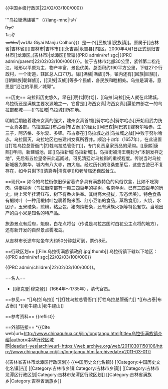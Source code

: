 {{中国乡级行政区|22/02/03/100/000}}

'''乌拉街满族镇'''（{{lang-mnc|ᡠᠯᠠ<br>ᡤᡳᠶᠠᡳ<br>ᠮᠠᠨᠵᡠ<br>ᠴᠣᠯᡥᠣᠨ|v=Ula Giyai Manju Colhon}}）是一个[[民族镇|民族镇]]。原属于[[吉林省|吉林省]][[吉林市|吉林市]][[永吉县|永吉县]]辖区，2000年4月1日正式划归吉林市[[龙潭区_(吉林市)|龙潭区]]管辖<ref>{{PRC admin/ref sgc|{{PRC admin/parent|22/02/03/100/000}}}}</ref>。位于吉林市北部30公里，紧邻第二松花江，地形以平原为主，物产丰富，景色优美。总面积约190平方公里，下辖27个行政村，一个街道，辖区总人口7.1万。除[[满族|满族]]外，镇内还有[[回族|回族]]，[[朝鲜族|朝鲜族]]，[[汉族|汉族]]等多个民族，各民族和睦相处。乌拉是满语，意思是“沿江的平原／城郭”。

==历史==
乌拉街历史悠久，早在[[明代|明代]]，[[乌拉|乌拉]]先人就在此建城。乌拉街还是满族主要发源地之一，它曾是[[海西女真|海西女真]]扈伦四部之一的乌拉部都城——[[乌拉城|乌拉城]]所在地。

明朝后期随着建州女真的强大，建州女真首领[[努尔哈赤|努尔哈赤]]开始用武力统一女真各部。乌拉国主[[布占泰|布占泰]]的侄女[[阿巴亥|阿巴亥]]嫁努尔哈赤，生三子，阿济格、多尔衮、多铎。布占泰在[[乌拉城之战|乌拉城之战]]中败于努尔哈赤，乌拉国灭，乌拉地区也被建州女真所吞并。顺治十四年（1657年），在此设置[[打牲乌拉总管衙门|打牲乌拉总管衙门]]，专门负责皇家贡品的采购。[[康熙|康熙]]年间，新建城池，即[[乌拉新城|乌拉新城]]。乌拉街被清王朝封为“本朝发祥之地”，先后有五位皇帝来此巡阅过。可见清廷对乌拉街的重视程度。传说当时乌拉新城极为繁华，城内有八大寺，四大庙。经过历代的沧桑变革后，这些古迹已不复存在，如今只剩下[[清真寺|清真寺]]和老爷庙还巍然耸立。

==现代==
如今的乌拉街依旧保留着许多具有满族特色的风俗饮食，比如不吃狗肉，供奉榆树（乌拉街南部有一颗三四百年的榆树，名南单树，已有三四百年的历史。树上常年挂满红布，树下有香火供奉。其树高大挺拔，形态优美）。特色食品有椴树叶（一种用椴树叶包裹着黏米面、红小豆馅的食品，蒸熟食用），火烧，水团子，玉米碴条，煎粉，粘豆包，猪肉炖粉条，还有满族火锅等特色餐饮。当地出产的白小米是知名的特产品。

旅游景点有后府，魁府，白花点将台（传说是乌拉古国时白花公主点将的地方），还有新开发的自然景点雾凇岛。

从吉林市长途车站坐车大约50分钟就可到，票价8元。

==行政区划==
[[File:乌拉街满族镇政府.jpg|thumb]]
乌拉街镇下辖以下地区：<ref>{{PRC admin/ref sgc|22/02/03/100/000}}</ref>

{{PRC admin/children|22/02/03/100/000}}。

==名人==
* [[穆克登|穆克登]]（1664年～1735年），清代官员。

==参见==
*[[乌拉|乌拉]]
*[[打牲乌拉总管衙门|打牲乌拉总管衙门]]
*[[布占泰|布占泰]]
*[[老牛趕山|老牛趕山]]

==参考资料==
{{reflist}}

==外部链接==
*{{Cite web|url=http://www.chinaquhua.cn/jilin/longtanqu.html|title=乌拉街满族镇介绍|author=中华行政区域网|deadurl=yes|archiveurl=https://web.archive.org/web/20110301150106/http://www.chinaquhua.cn/jilin/longtanqu.html|archivedate=2011-03-01}}

{{吉林省吉林市龙潭区行政区划}}
{{中国历史文化名镇}}
[[Category:中国历史文化名镇|吉]]
[[Category:吉林市乡镇|Category:吉林市乡镇]]
[[Category:吉林市龙潭区行政区划|Category:吉林市龙潭区行政区划]]
[[Category:吉林省满族乡|Category:吉林省满族乡]]